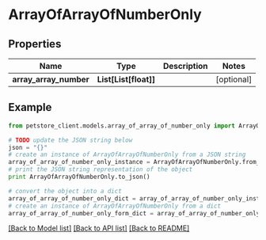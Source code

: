 # ArrayOfArrayOfNumberOnly


## Properties

Name | Type | Description | Notes
------------ | ------------- | ------------- | -------------
**array_array_number** | **List[List[float]]** |  | [optional] 

## Example

```python
from petstore_client.models.array_of_array_of_number_only import ArrayOfArrayOfNumberOnly

# TODO update the JSON string below
json = "{}"
# create an instance of ArrayOfArrayOfNumberOnly from a JSON string
array_of_array_of_number_only_instance = ArrayOfArrayOfNumberOnly.from_json(json)
# print the JSON string representation of the object
print ArrayOfArrayOfNumberOnly.to_json()

# convert the object into a dict
array_of_array_of_number_only_dict = array_of_array_of_number_only_instance.to_dict()
# create an instance of ArrayOfArrayOfNumberOnly from a dict
array_of_array_of_number_only_form_dict = array_of_array_of_number_only.from_dict(array_of_array_of_number_only_dict)
```
[[Back to Model list]](../README.md#documentation-for-models) [[Back to API list]](../README.md#documentation-for-api-endpoints) [[Back to README]](../README.md)


